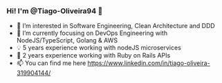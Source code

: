 ### Hi! I'm @Tiago-Oliveira94  👋

- :eyes: I’m interested in Software Engineering, Clean Architecture and DDD
- :seedling: I’m currently focusing on DevOps Engineering with NodeJS/TypeScript, Golang & AWS
- :bulb: 5 years experience working with nodeJS microservices
- :gem: 2 years experience working with Ruby on Rails APIs
- :mailbox: You can find me here https://www.linkedin.com/in/tiago-oliveira-319904144/
